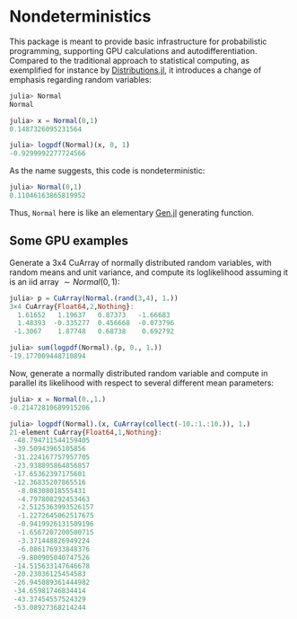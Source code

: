 # Nondeterministics

This package is meant to provide basic infrastructure for probabilistic programming, supporting GPU calculations and autodifferentiation.
Compared to the traditional approach to statistical computing, as exemplified for instance by [Distributions.jl](https://github.com/JuliaStats/Distributions.jl),
it introduces a change of emphasis regarding random variables:

```julia
julia> Normal
Normal

julia> x = Normal(0,1)
0.1487326095231564

julia> logpdf(Normal)(x, 0, 1)
-0.9299992277724566
```
As the name suggests, this code is nondeterministic:
```julia
julia> Normal(0,1)
0.11046163865819952
```
Thus, `Normal` here is like an elementary [Gen.jl](https://probcomp.github.io/Gen/) generating function.

## Some GPU examples

Generate a 3x4 CuArray of normally distributed random variables, with random means and unit variance, and compute its loglikelihood assuming it is an iid array $\sim Normal(0,1)$:

```julia
julia> p = CuArray(Normal.(rand(3,4), 1.))
3×4 CuArray{Float64,2,Nothing}:
  1.61652   1.19637   0.87373   -1.66683
  1.48393  -0.335277  0.456668  -0.073796
 -1.3067    1.87748   0.68738    0.692792

julia> sum(logpdf(Normal).(p, 0., 1.))
-19.177009448710894
```

Now, generate a normally distributed random variable and compute in parallel its likelihood with respect to several different mean parameters:
```julia
julia> x = Normal(0.,1.)
-0.21472810689915206

julia> logpdf(Normal).(x, CuArray(collect(-10.:1.:10.)), 1.)
21-element CuArray{Float64,1,Nothing}:
 -48.794711544159405
 -39.50943965105856  
 -31.224167757957705
 -23.938895864856857
 -17.65362397175601  
 -12.36835207865516  
  -8.08308018555431  
  -4.797808292453463
  -2.5125363993526157
  -1.2272645062517675
  -0.9419926131509196
  -1.6567207200500715
  -3.371448826949224
  -6.086176933848376
  -9.800905040747526
 -14.515633147646678
 -20.23036125454583  
 -26.945089361444982
 -34.65981746834414  
 -43.37454557524329  
 -53.08927368214244  
```
